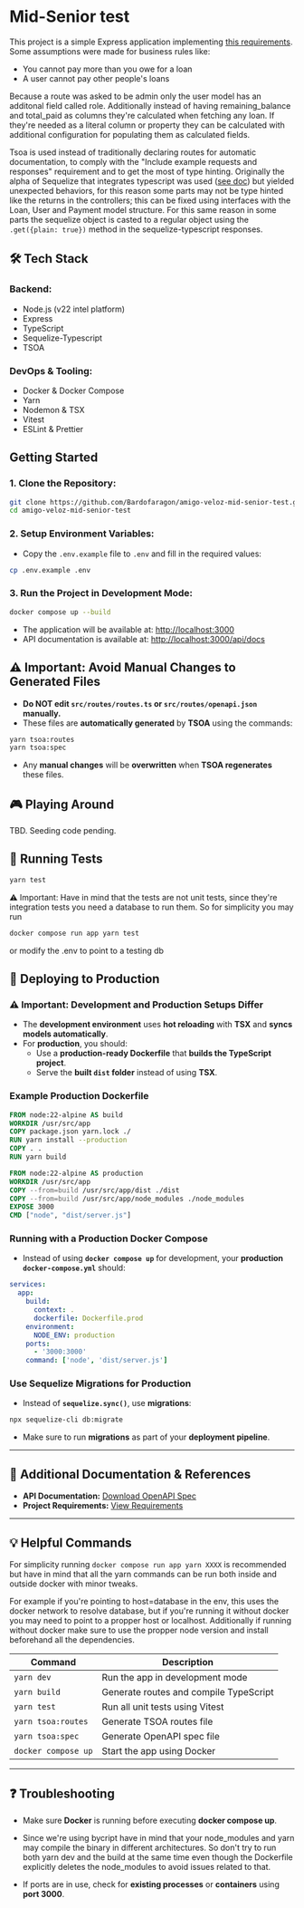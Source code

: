 # Mid-Senior test

This project is a simple Express application implementing [this requirements](requirements.md). Some assumptions were made for business rules like:

- You cannot pay more than you owe for a loan
- A user cannot pay other people's loans

Because a route was asked to be admin only the user model has an additonal field called role.
Additionally instead of having remaining_balance and total_paid as columns they're calculated when fetching any loan. If they're needed as a literal column or property they can be calculated with additional configuration for populating them as calculated fields.

Tsoa is used instead of traditionally declaring routes for automatic documentation, to comply with the "Include example requests and responses" requirement and to get the most of type hinting. Originally the alpha of Sequelize that integrates typescript was used ([see doc](https://sequelize.org/docs/v7/getting-started/)) but yielded unexpected behaviors, for this reason some parts may not be type hinted like the returns in the controllers; this can be fixed using interfaces with the Loan, User and Payment model structure. For this same reason in some parts the sequelize object is casted to a regular object using the `.get({plain: true})` method in the sequelize-typescript responses.

## 🛠️ Tech Stack

### Backend:

- Node.js (v22 intel platform)
- Express
- TypeScript
- Sequelize-Typescript
- TSOA

### DevOps & Tooling:

- Docker & Docker Compose
- Yarn
- Nodemon & TSX
- Vitest
- ESLint & Prettier

## Getting Started

### 1. Clone the Repository:

```bash
git clone https://github.com/Bardofaragon/amigo-veloz-mid-senior-test.git
cd amigo-veloz-mid-senior-test
```

### 2. Setup Environment Variables:

- Copy the `.env.example` file to `.env` and fill in the required values:

```bash
cp .env.example .env
```

### 3. Run the Project in Development Mode:

```bash
docker compose up --build
```

- The application will be available at: [http://localhost:3000](http://localhost:3000)
- API documentation is available at: [http://localhost:3000/api/docs](http://localhost:3000/api/docs)

## ⚠️ Important: Avoid Manual Changes to Generated Files

- **Do NOT edit `src/routes/routes.ts` or `src/routes/openapi.json` manually.**
- These files are **automatically generated** by **TSOA** using the commands:

```bash
yarn tsoa:routes
yarn tsoa:spec
```

- Any **manual changes** will be **overwritten** when **TSOA regenerates** these files.

## 🎮 Playing Around

TBD. Seeding code pending.

## 🧪 Running Tests

```bash
yarn test
```

⚠️ Important: Have in mind that the tests are not unit tests, since they're integration tests you need a database to run them. So for simplicity you may run

```bash
docker compose run app yarn test
```

or modify the .env to point to a testing db

## 🚀 Deploying to Production

### ⚠️ Important: Development and Production Setups Differ

- The **development environment** uses **hot reloading** with **TSX** and **syncs models automatically**.
- For **production**, you should:
  - Use a **production-ready Dockerfile** that **builds the TypeScript project**.
  - Serve the **built `dist` folder** instead of using **TSX**.

### Example Production Dockerfile

```Dockerfile
FROM node:22-alpine AS build
WORKDIR /usr/src/app
COPY package.json yarn.lock ./
RUN yarn install --production
COPY . .
RUN yarn build

FROM node:22-alpine AS production
WORKDIR /usr/src/app
COPY --from=build /usr/src/app/dist ./dist
COPY --from=build /usr/src/app/node_modules ./node_modules
EXPOSE 3000
CMD ["node", "dist/server.js"]
```

### Running with a Production Docker Compose

- Instead of using **`docker compose up`** for development, your **production `docker-compose.yml`** should:

```yaml
services:
  app:
    build:
      context: .
      dockerfile: Dockerfile.prod
    environment:
      NODE_ENV: production
    ports:
      - '3000:3000'
    command: ['node', 'dist/server.js']
```

### Use Sequelize Migrations for Production

- Instead of **`sequelize.sync()`**, use **migrations**:

```bash
npx sequelize-cli db:migrate
```

- Make sure to run **migrations** as part of your **deployment pipeline**.

---

## 📄 Additional Documentation & References

- **API Documentation:** [Download OpenAPI Spec](openapi.json)
- **Project Requirements:** [View Requirements](requirements.md)

---

## 💡 Helpful Commands

For simplicity running `docker compose run app yarn XXXX` is recommended but have in mind that all the yarn commands can be run both inside and outside docker with minor tweaks.

For example if you're pointing to host=database in the env, this uses the docker network to resolve database, but if you're running it without docker you may need to point to a propper host or localhost. Additionally if running without docker make sure to use the propper node version and install beforehand all the dependencies.

| Command             | Description                            |
| ------------------- | -------------------------------------- |
| `yarn dev`          | Run the app in development mode        |
| `yarn build`        | Generate routes and compile TypeScript |
| `yarn test`         | Run all unit tests using Vitest        |
| `yarn tsoa:routes`  | Generate TSOA routes file              |
| `yarn tsoa:spec`    | Generate OpenAPI spec file             |
| `docker compose up` | Start the app using Docker             |

---

## ❓ Troubleshooting

- Make sure **Docker** is running before executing **docker compose up**.

- Since we're using bycript have in mind that your node_modules and yarn may compile the binary in different architectures. So don't try to run both yarn dev and the build at the same time even though the Dockerfile explicitly deletes the node_modules to avoid issues related to that.
- If ports are in use, check for **existing processes** or **containers** using **port 3000**.

